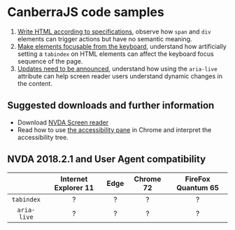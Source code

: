 # CanberraJS code samples #
1. [Write HTML according to specifications](), observe how `span` and `div` elements can trigger actions but have no semantic meaning.
1. [Make elements focusable from the keyboard](https://canaxess.github.io/presentations/CanberraJS/2-make-elements-focusable.html), understand how artificially setting a `tabindex` on HTML elements can affect the keyboard focus sequence of the page.
1. [Updates need to be announced](), understand how using the `aria-live` attribute can help screen reader users understand dynamic changes in the content.
## Suggested downloads and further information ##
* Download [NVDA Screen reader](https://www.nvaccess.org/download/)
* Read how to use [the accessibility pane](https://developers.google.com/web/tools/chrome-devtools/accessibility/reference#pane) in Chrome and interpret the accessibility tree.
## NVDA 2018.2.1 and User Agent compatibility ##

&nbsp;        | Internet Explorer 11 | Edge | Chrome 72 | FireFox Quantum 65
:-------------: |:-------------:| :-----:| :-----:| :-----:
`tabindex`    | ? | ? | ? | ?
`aria-live`    | ? | ? | ? | ?
